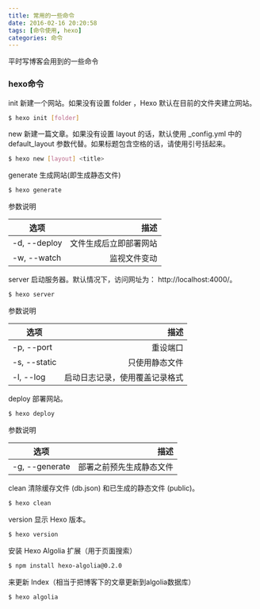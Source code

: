 ```yaml
---
title: 常用的一些命令
date: 2016-02-16 20:20:58
tags: [命令使用, hexo]
categories: 命令
---
```

平时写博客会用到的一些命令
<!-- more -->

### hexo命令

init 新建一个网站。如果没有设置 folder ，Hexo 默认在目前的文件夹建立网站。
``` bash
$ hexo init [folder]
```

new 新建一篇文章。如果没有设置 layout 的话，默认使用 _config.yml 中的 default_layout 参数代替。如果标题包含空格的话，请使用引号括起来。
``` bash
$ hexo new [layout] <title>
```


generate 生成网站(即生成静态文件)
``` bash
$ hexo generate
```
参数说明

| 选项        | 描述   |
| --------   | -----:  |
| -d, --deploy     | 文件生成后立即部署网站 |
| -w, --watch        |   监视文件变动   |


server 启动服务器。默认情况下，访问网址为： http://localhost:4000/。
``` bash
$ hexo server
```
参数说明

| 选项        | 描述   |
| --------   | -----:  |
| -p, --port     | 重设端口 |
| -s, --static        |   只使用静态文件   |
| -l, --log        |   启动日志记录，使用覆盖记录格式   |



deploy 部署网站。
``` bash
$ hexo deploy
```
参数说明

| 选项        | 描述   |
| --------   | -----:  |
| -g, --generate     | 部署之前预先生成静态文件 |


clean 清除缓存文件 (db.json) 和已生成的静态文件 (public)。
``` bash
$ hexo clean
```


version 显示 Hexo 版本。
``` bash
$ hexo version
```

安装 Hexo Algolia 扩展（用于页面搜索）
``` bash
$ npm install hexo-algolia@0.2.0
```

来更新 Index（相当于把博客下的文章更新到algolia数据库）
``` bash
$ hexo algolia
```
